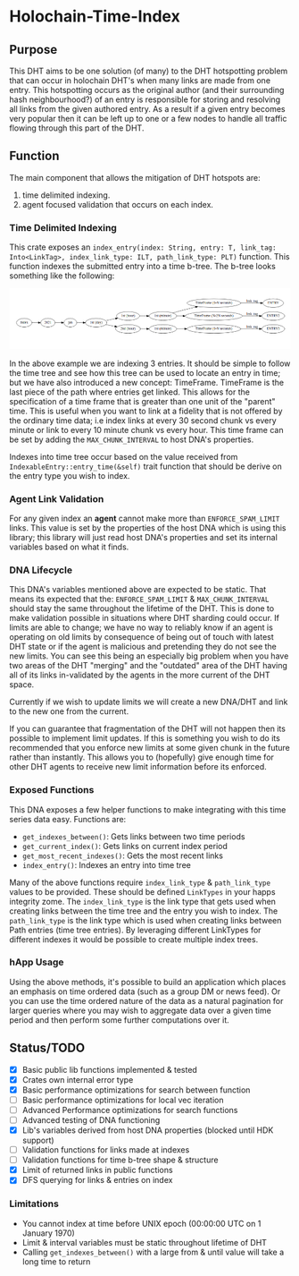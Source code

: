 # Holochain-Time-Index

## Purpose

This DHT aims to be one solution (of many) to the DHT hotspotting problem that can occur in holochain DHT's when many links are made from one entry.
This hotspotting occurs as the original author (and their surrounding hash neighbourhood?) of an entry is responsible for storing and resolving all links from the given authored entry. As a result if a given entry becomes very popular then it can be left up to one or a few nodes to handle all traffic flowing through this part of the DHT.

## Function

The main component that allows the mitigation of DHT hotspots are: 
1) time delimited indexing.
2) agent focused validation that occurs on each index.

### Time Delimited Indexing

This crate exposes an `index_entry(index: String, entry: T, link_tag: Into<LinkTag>, index_link_type: ILT, path_link_type: PLT)` function. This function indexes the submitted entry into a time b-tree. The b-tree looks something like the following:

![B-tree](./media/b-tree-time-path.png)

In the above example we are indexing 3 entries. It should be simple to follow the time tree and see how this tree can be used to locate an entry in time; but we have also introduced a new concept: TimeFrame. 
TimeFrame is the last piece of the path where entries get linked. This allows for the specification of a time frame that is greater than one unit of the "parent" time. This is useful when you want to link at a fidelity that is not offered by the ordinary time data; i.e index links at every 30 second chunk vs every minute or link to every 10 minute chunk vs every hour.
This time frame can be set by adding the `MAX_CHUNK_INTERVAL` to host DNA's properties.

Indexes into time tree occur based on the value received from `IndexableEntry::entry_time(&self)` trait function that should be derive on the entry type you wish to index. 

### Agent Link Validation

For any given index an **agent** cannot make more than `ENFORCE_SPAM_LIMIT` links. This value is set by the properties of the host DNA which is using this library; this library will just read host DNA's properties and set its internal variables based on what it finds.

### DNA Lifecycle

This DNA's variables mentioned above are expected to be static. That means its expected that the: `ENFORCE_SPAM_LIMIT` & `MAX_CHUNK_INTERVAL` should stay the same throughout the lifetime of the DHT. This is done to make validation possible in situations where DHT sharding could occur. 
If limits are able to change; we have no way to reliably know if an agent is operating on old limits by consequence of being out of touch with latest DHT state or if the agent is malicious and pretending they do not see the new limits. You can see this being an especially big problem when you have two areas of the DHT "merging" and the "outdated" area of the DHT having all of its links in-validated by the agents in the more current of the DHT space.

Currently if we wish to update limits we will create a new DNA/DHT and link to the new one from the current.

If you can guarantee that fragmentation of the DHT will not happen then its possible to implement limit updates. If this is something you wish to do its recommended that you enforce new limits at some given chunk in the future rather than instantly. This allows you to (hopefully) give enough time for other DHT agents to receive new limit information before its enforced.   

### Exposed Functions

This DNA exposes a few helper functions to make integrating with this time series data easy. Functions are:

- `get_indexes_between()`: Gets links between two time periods
- `get_current_index()`: Gets links on current index period
- `get_most_recent_indexes()`: Gets the most recent links
- `index_entry()`: Indexes an entry into time tree

Many of the above functions require `index_link_type` & `path_link_type` values to be provided. These should be defined `LinkTypes` in your happs integrity zome. The `index_link_type` is the link type that gets used when creating links between the time tree and the entry you wish to index. 
The `path_link_type` is the link type which is used when creating links between Path entries (time tree entries). By leveraging different LinkTypes for different indexes it would be possible to create multiple index trees. 

### hApp Usage

Using the above methods, it's possible to build an application which places an emphasis on time ordered data (such as a group DM or news feed). Or you can use the time ordered nature of the data as a natural pagination for larger queries where you may wish to aggregate data over a given time period and then perform some further computations over it.


## Status/TODO

- [x] Basic public lib functions implemented & tested
- [x] Crates own internal error type
- [x] Basic performance optimizations for search between function
- [ ] Basic performance optimizations for local vec iteration 
- [ ] Advanced Performance optimizations for search functions
- [ ] Advanced testing of DNA functioning
- [x] Lib's variables derived from host DNA properties (blocked until HDK support)
- [ ] Validation functions for links made at indexes
- [ ] Validation functions for time b-tree shape & structure
- [x] Limit of returned links in public functions
- [x] DFS querying for links & entries on index

### Limitations

- You cannot index at time before UNIX epoch (00:00:00 UTC on 1 January 1970)
- Limit & interval variables must be static throughout lifetime of DHT
- Calling `get_indexes_between()` with a large from & until value will take a long time to return